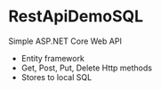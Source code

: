 # RestApiDemoSQL
Simple ASP.NET Core Web API

- Entity framework
- Get, Post, Put, Delete Http methods
- Stores to local SQL
